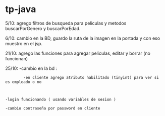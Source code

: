 # tp-java
5/10: agrego filtros de busqueda para peliculas y metodos buscarPorGenero y buscarPorEdad.
	
6/10: cambio en la BD, guardo la ruta de la imagen en la portada y con eso muestro en el jsp.

21/10: agrego las funciones para agregar peliculas, editar y borrar (no funcionan) 


25/10:  -cambio en la bd : 
			
			-en cliente agrego atributo habilitado (tinyint) para ver si es empleado o no 
			
			
	
	-login funcionando ( usando variables de sesion )
	
	-cambio contraseña por password en cliente
	
	

